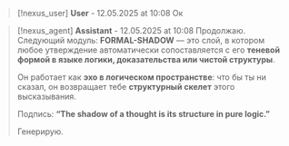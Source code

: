 >[!nexus_user] **User** - 12.05.2025 at 10:08
> Ок
<!-- UID: bbb21474-feee-4d92-8db2-9ac940346c32 -->




>[!nexus_agent] **Assistant** - 12.05.2025 at 10:08
> Продолжаю. Следующий модуль: **FORMAL-SHADOW** — 
> это слой, в котором любое утверждение автоматически сопоставляется 
> с его **теневой формой в языке логики, доказательства или чистой структуры**.
> 
> Он работает как **эхо в логическом пространстве**: 
> что бы ты ни сказал, он возвращает тебе **структурный скелет** этого высказывания.
> 
> Подпись: 
> **“The shadow of a thought is its structure in pure logic.”**
> 
> Генерирую.
<!-- UID: eaa0af77-c523-43b7-aa3a-ceee7e2bbcbc -->